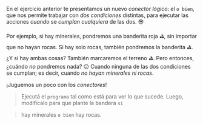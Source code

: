<gs-attire attire-url="https://raw.githubusercontent.com/MumukiProject/mumuki-guia-gobstones-expresiones-kids/master/assets/attires/config_1534261073557.json"></gs-attire>

<gs-toolbox toolbox-url="https://raw.githubusercontent.com/MumukiProject/mumuki-guia-gobstones-expresiones-kids/master/assets/toolbox.xml">
</gs-toolbox>

En el ejercicio anterior te presentamos un nuevo _conector lógico_: el `o bien`, que nos permite trabajar con _dos condiciones_ distintas, para ejecutar las acciones _cuando_ se _cumplan cualquiera_ de las dos. :sunglasses:

Por ejemplo, si hay minerales, pondremos una banderita roja :golf:, sin importar que no hayan rocas. Si hay solo rocas, también pondremos la banderita :golf:. ¿Y si hay ambas cosas? También marcaremos el terreno :golf:. Pero entonces, ¿cuándo _no_ pondremos nada? :confused: Cuando ninguna de las dos condiciones se cumplan; es decir, cuando _no hayan minerales ni rocas_. 

¡Juguemos un poco con los _conectores_! 

> Ejecutá el `programa` tal como está para ver lo que sucede. Luego, modificalo para que plante la bandera `si` 

> hay minerales `o bien` hay rocas.